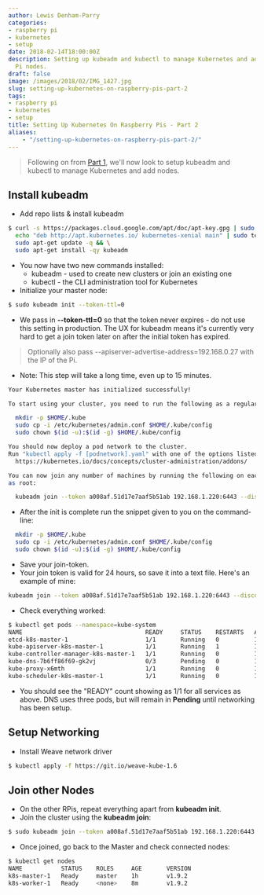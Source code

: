 ```yaml
---
author: Lewis Denham-Parry
categories:
- raspberry pi
- kubernetes
- setup
date: 2018-02-14T18:00:00Z
description: Setting up kubeadm and kubectl to manage Kubernetes and add Raspberry
  Pi nodes.
draft: false
image: /images/2018/02/IMG_1427.jpg
slug: setting-up-kubernetes-on-raspberry-pis-part-2
tags:
- raspberry pi
- kubernetes
- setup
title: Setting Up Kubernetes On Raspberry Pis - Part 2
aliases:
    - "/setting-up-kubernetes-on-raspberry-pis-part-2/"
---
```


> Following on from [Part 1](https://denhamparry.co.uk/setting-up-kubernetes-on-raspberry-pis-part-1/), we'll now look to setup kubeadm and kubectl to manage Kubernetes and add nodes.

## Install kubeadm

* Add repo lists & install kubeadm

```sh
$ curl -s https://packages.cloud.google.com/apt/doc/apt-key.gpg | sudo apt-key add - && \
  echo "deb http://apt.kubernetes.io/ kubernetes-xenial main" | sudo tee /etc/apt/sources.list.d/kubernetes.list && \
  sudo apt-get update -q && \
  sudo apt-get install -qy kubeadm
```

* You now have two new commands installed:
  * kubeadm - used to create new clusters or join an existing one
  * kubectl - the CLI administration tool for Kubernetes
* Initialize your master node:

```sh
$ sudo kubeadm init --token-ttl=0
```

* We pass in **--token-ttl=0** so that the token never expires - do not use this setting in production. The UX for kubeadm means it's currently very hard to get a join token later on after the initial token has expired.

> Optionally also pass --apiserver-advertise-address=192.168.0.27 with the IP of the Pi.

* Note: This step will take a long time, even up to 15 minutes.

```sh
Your Kubernetes master has initialized successfully!

To start using your cluster, you need to run the following as a regular user:

  mkdir -p $HOME/.kube
  sudo cp -i /etc/kubernetes/admin.conf $HOME/.kube/config
  sudo chown $(id -u):$(id -g) $HOME/.kube/config

You should now deploy a pod network to the cluster.
Run "kubectl apply -f [podnetwork].yaml" with one of the options listed at:
  https://kubernetes.io/docs/concepts/cluster-administration/addons/

You can now join any number of machines by running the following on each node
as root:

  kubeadm join --token a008af.51d17e7aaf5b51ab 192.168.1.220:6443 --discovery-token-ca-cert-hash sha256:4bda99158fd77c200e47fc327c5567cd665b294d95a8b53245bdb931f366d71b
```

* After the init is complete run the snippet given to you on the command-line:

```sh
  mkdir -p $HOME/.kube
  sudo cp -i /etc/kubernetes/admin.conf $HOME/.kube/config
  sudo chown $(id -u):$(id -g) $HOME/.kube/config
```

* Save your join-token.
* Your join token is valid for 24 hours, so save it into a text file. Here's an example of mine:

```sh
kubeadm join --token a008af.51d17e7aaf5b51ab 192.168.1.220:6443 --discovery-token-ca-cert-hash sha256:4bda99158fd77c200e47fc327c5567cd665b294d95a8b53245bdb931f366d71b
```

* Check everything worked:

```sh
$ kubectl get pods --namespace=kube-system
NAME                                   READY     STATUS    RESTARTS   AGE
etcd-k8s-master-1                      1/1       Running   0          15m
kube-apiserver-k8s-master-1            1/1       Running   1          15m
kube-controller-manager-k8s-master-1   1/1       Running   0          16m
kube-dns-7b6ff86f69-gk2vj              0/3       Pending   0          16m
kube-proxy-x6mth                       1/1       Running   0          16m
kube-scheduler-k8s-master-1            1/1       Running   0          16m
```

* You should see the "READY" count showing as 1/1 for all services as above. DNS uses three pods, but will remain in **Pending** until  networking has been setup.

## Setup Networking

* Install Weave network driver

```sh
$ kubectl apply -f https://git.io/weave-kube-1.6
```

## Join other Nodes

* On the other RPis, repeat everything apart from **kubeadm init**.
* Join the cluster using the **kubeadm join**:

```sh
$ sudo kubeadm join --token a008af.51d17e7aaf5b51ab 192.168.1.220:6443 --discovery-token-ca-cert-hash sha256:4bda99158fd77c200e47fc327c5567cd665b294d95a8b53245bdb931f366d71b
```

* Once joined, go back to the Master and check connected nodes:

```sh
$ kubectl get nodes
NAME           STATUS    ROLES     AGE       VERSION
k8s-master-1   Ready     master    1h        v1.9.2
k8s-worker-1   Ready     <none>    8m        v1.9.2
```